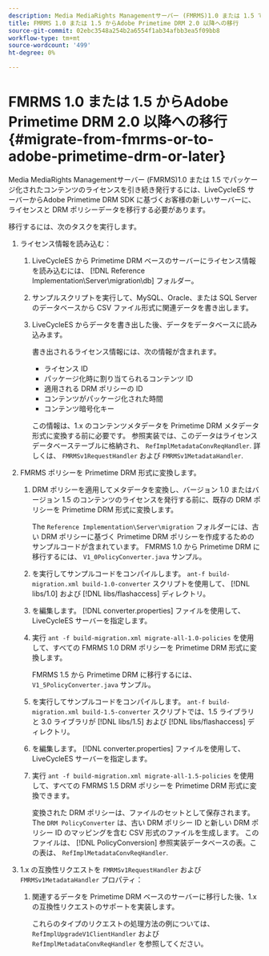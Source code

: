 ```yaml
---
description: Media MediaRights Managementサーバー (FMRMS)1.0 または 1.5 でパッケージ化されたコンテンツのライセンスを引き続き発行するには、LiveCycleES サーバーからAdobe Primetime DRM SDK に基づくお客様の新しいサーバーに、ライセンスと DRM ポリシーデータを移行する必要があります。
title: FMRMS 1.0 または 1.5 からAdobe Primetime DRM 2.0 以降への移行
source-git-commit: 02ebc3548a254b2a6554f1ab34afbb3ea5f09bb8
workflow-type: tm+mt
source-wordcount: '499'
ht-degree: 0%

---
```


# FMRMS 1.0 または 1.5 からAdobe Primetime DRM 2.0 以降への移行{#migrate-from-fmrms-or-to-adobe-primetime-drm-or-later}

Media MediaRights Managementサーバー (FMRMS)1.0 または 1.5 でパッケージ化されたコンテンツのライセンスを引き続き発行するには、LiveCycleES サーバーからAdobe Primetime DRM SDK に基づくお客様の新しいサーバーに、ライセンスと DRM ポリシーデータを移行する必要があります。

移行するには、次のタスクを実行します。

1. ライセンス情報を読み込む：

   1. LiveCycleES から Primetime DRM ベースのサーバーにライセンス情報を読み込むには、 [!DNL Reference Implementation\Server\migration\db] フォルダー。
   1. サンプルスクリプトを実行して、MySQL、Oracle、または SQL Server のデータベースから CSV ファイル形式に関連データを書き出します。
   1. LiveCycleES からデータを書き出した後、データをデータベースに読み込みます。

      書き出されるライセンス情報には、次の情報が含まれます。

      * ライセンス ID
      * パッケージ化時に割り当てられるコンテンツ ID
      * 適用される DRM ポリシーの ID
      * コンテンツがパッケージ化された時間
      * コンテンツ暗号化キー

      この情報は、1.x のコンテンツメタデータを Primetime DRM メタデータ形式に変換する前に必要です。 参照実装では、このデータはライセンスデータベーステーブルに格納され、 `RefImplMetadataConvReqHandler`. 詳しくは、 `FMRMSv1RequestHandler` および `FMRMSv1MetadataHandler`.

1. FMRMS ポリシーを Primetime DRM 形式に変換します。

   1. DRM ポリシーを適用してメタデータを変換し、バージョン 1.0 またはバージョン 1.5 のコンテンツのライセンスを発行する前に、既存の DRM ポリシーを Primetime DRM 形式に変換します。

      The `Reference Implementation\Server\migration` フォルダーには、古い DRM ポリシーに基づく Primetime DRM ポリシーを作成するためのサンプルコードが含まれています。 FMRMS 1.0 から Primetime DRM に移行するには、 `V1_0PolicyConverter.java` サンプル。
   1. を実行してサンプルコードをコンパイルします。 `ant-f build-migration.xml build-1.0-converter` スクリプトを使用して、 [!DNL libs/1.0] および [!DNL libs/flashaccess] ディレクトリ。

   1. を編集します。 [!DNL converter.properties] ファイルを使用して、LiveCycleES サーバーを指定します。
   1. 実行 `ant -f build-migration.xml migrate-all-1.0-policies` を使用して、すべての FMRMS 1.0 DRM ポリシーを Primetime DRM 形式に変換します。

      FMRMS 1.5 から Primetime DRM に移行するには、 `V1_5PolicyConverter.java` サンプル。

   1. を実行してサンプルコードをコンパイルします。 `ant-f build-migration.xml build-1.5-converter` スクリプトでは、1.5 ライブラリと 3.0 ライブラリが [!DNL libs/1.5] および [!DNL libs/flashaccess] ディレクトリ。

   1. を編集します。 [!DNL converter.properties] ファイルを使用して、LiveCycleES サーバーを指定します。
   1. 実行 `ant -f build-migration.xml migrate-all-1.5-policies` を使用して、すべての FMRMS 1.5 DRM ポリシーを Primetime DRM 形式に変換できます。

      変換された DRM ポリシーは、ファイルのセットとして保存されます。 The `DRM PolicyConverter` は、古い DRM ポリシー ID と新しい DRM ポリシー ID のマッピングを含む CSV 形式のファイルを生成します。 このファイルは、 [!DNL PolicyConversion] 参照実装データベースの表。この表は、 `RefImplMetadataConvReqHandler`.

1. 1.x の互換性リクエストを `FMRMSv1RequestHandler` および `FMRMSv1MetadataHandler` プロパティ：

   1. 関連するデータを Primetime DRM ベースのサーバーに移行した後、1.x の互換性リクエストのサポートを実装します。

      これらのタイプのリクエストの処理方法の例については、 `RefImplUpgradeV1ClientHandler` および `RefImplMetadataConvReqHandler` を参照してください。
